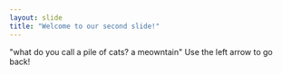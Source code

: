 ```yaml
---
layout: slide
title: "Welcome to our second slide!"
---
```

"what do you call a pile of cats? a meowntain"
Use the left arrow to go back!
